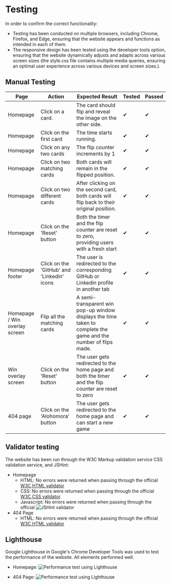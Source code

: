 # Testing

In order to confirm the correct functionality:

- Testing has been conducted on multiple browsers, including Chrome, Firefox, and Edge, ensuring that the website appears and functions as intended in each of them.
- The responsive design has been tested using the developer tools option, ensuring that the website dynamically adjusts and adapts across various screen sizes (the style.css file contains multiple media queries, ensuring an optimal user experience across various devices and screen sizes.).

## Manual Testing

| Page                          | Action                                     | Expected Result                                                                                                 | Tested | Passed |
| ----------------------------- | ------------------------------------------ | --------------------------------------------------------------------------------------------------------------- | ------ | ------ |
| Homepage                      | Click on a card.                           | The card should flip and reveal the image on the other side.                                                    | ✔      | ✔      |
| Homepage                      | Click on the first card                    | The time starts running.                                                                                        | ✔      | ✔      |
| Homepage                      | Click on any two cards                     | The flip counter increments by 1                                                                                | ✔      | ✔      |
| Homepage                      | Click on two matching cards                | Both cards will remain in the flipped position.                                                                 | ✔      | ✔      |
| Homepage                      | Click on two different cards               | After clicking on the second card, both cards will flip back to their original position.                        | ✔      | ✔      |
| Homepage                      | Click on the 'Reset' button                | Both the timer and the flip counter are reset to zero, providing users with a fresh start                       | ✔      | ✔      |
| Homepage footer               | Click on the 'GitHub' and 'Linkedin' icons | The user is redirected to the corresponding GitHub or Linkedin profile in another tab                           | ✔      | ✔      |
| Homepage / Win overlay screen | Flip all the matching cards                | A semi-transparent win pop-up window displays the time taken to complete the game and the number of flips made. | ✔      | ✔      |
| Win overlay screen            | Click on the 'Reset' button                | The user gets redirected to the home page and both the timer and the flip counter are reset to zero             | ✔      | ✔      |
| 404 page                      | Click on the 'Alohomora' button            | The user gets redirected to the home page and can start a new game                                              | ✔      | ✔      |

## Validator testing

The website has been run through the W3C Markup validation service CSS validation service, and JSHint:

- Homepage
  - HTML: No errors were returned when passing through the official [W3C HTML validator](https://validator.w3.org/nu/?doc=https%3A%2F%2Fdarioc18.github.io%2Fmemory-game%2F)
  - CSS: No errors were returned when passing through the official [W3C CSS validator](https://jigsaw.w3.org/css-validator/validator?uri=https%3A%2F%2Fdarioc18.github.io%2Fmemory-game%2F&profile=css3svg&usermedium=all&warning=1&vextwarning=&lang=en)
  - Javascript: No errors were returned when passing through the official
    ![JSHint validator](assets/images/readme-images/jshint-validator.png)
- 404 Page
  - HTML: No errors were returned when passing through the official [W3C HTML validator](https://validator.w3.org/nu/?doc=https%3A%2F%2Fdarioc18.github.io%2Fmemory-game%2F404)

## Lighthouse

Google Lighthouse in Google's Chrome Developer Tools was used to test the performance of the website. All elements performed well.

- Homepage:
  ![Performance test using Lighthouse](assets/images/readme-images/lighthouse.png)

- 404 Page:
  ![Performance test using Lighthouse](assets/images/readme-images/lighthouse-404-page.png)
